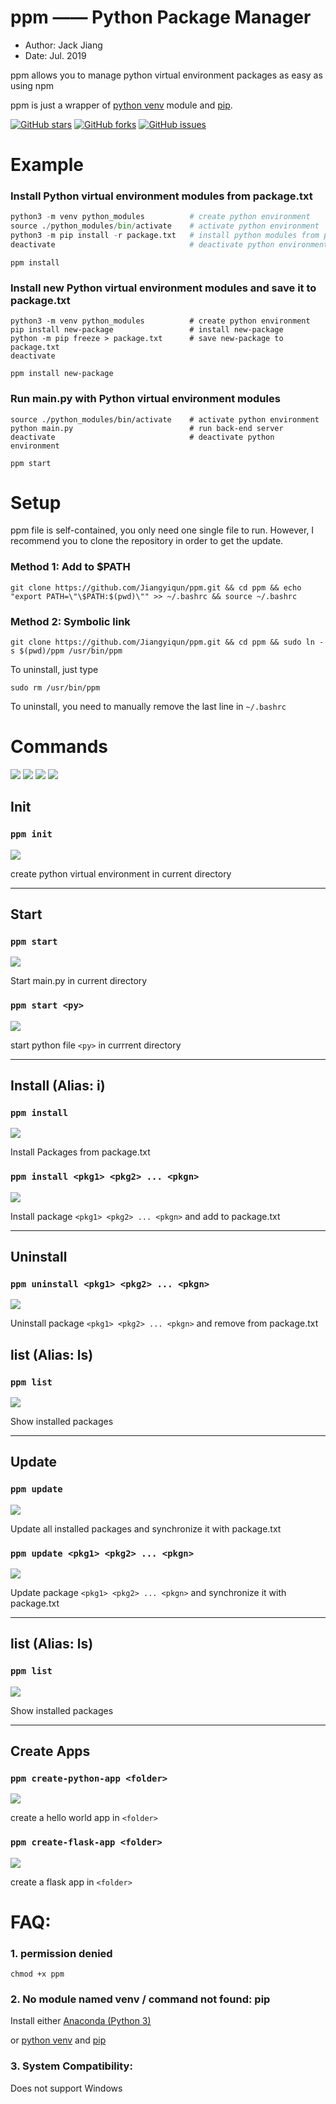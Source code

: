 # ppm —— Python Package Manager

- Author: Jack Jiang
- Date: Jul. 2019

ppm allows you to manage python virtual environment packages as easy as using npm

ppm is just a wrapper of [python venv](https://docs.python.org/3/library/venv.html) module and [pip](https://pypi.org/project/pip/).

[![GitHub stars](https://img.shields.io/github/stars/Jiangyiqun/ppm)](https://github.com/Jiangyiqun/ppm/stargazers)
[![GitHub forks](https://img.shields.io/github/forks/Jiangyiqun/ppm)](https://github.com/Jiangyiqun/ppm/network)
[![GitHub issues](https://img.shields.io/github/issues/Jiangyiqun/ppm)](https://github.com/Jiangyiqun/ppm/issues)

# Example

### Install Python virtual environment modules from package.txt

```python
python3 -m venv python_modules          # create python environment
source ./python_modules/bin/activate    # activate python environment
python3 -m pip install -r package.txt   # install python modules from package.txt
deactivate                              # deactivate python environment
```

```shell
ppm install
```

### Install new Python virtual environment modules and save it to package.txt

```shell
python3 -m venv python_modules          # create python environment
pip install new-package					# install new-package
python -m pip freeze > package.txt		# save new-package to package.txt
deactivate      
```

```
ppm install new-package
```

### Run main.py with Python virtual environment modules

```shell
source ./python_modules/bin/activate    # activate python environment
python main.py                          # run back-end server
deactivate                              # deactivate python environment
```

```
ppm start
```

# Setup

ppm file is self-contained, you only need one single file to run. However, I recommend you to clone the repository in order to get the update.

### Method 1: Add to $PATH

```shell
git clone https://github.com/Jiangyiqun/ppm.git && cd ppm && echo "export PATH=\"\$PATH:$(pwd)\"" >> ~/.bashrc && source ~/.bashrc
```

### Method 2: Symbolic link

```shell
git clone https://github.com/Jiangyiqun/ppm.git && cd ppm && sudo ln -s $(pwd)/ppm /usr/bin/ppm
```

To uninstall, just type

```shell
sudo rm /usr/bin/ppm
```

To uninstall, you need to manually remove the last line in `~/.bashrc`

# Commands

![](./badges/-planned-yellow.svg)
![](./badges/-implemented-blue.svg)
![](./badges/-tested-green.svg)
![](./badges/-deprecated-red.svg)

## Init

### `ppm init`

![](./badges/-planned-yellow.svg)

create python virtual environment in current directory

___

## Start

### `ppm start`

![](./badges/-implemented-blue.svg)

Start main.py in current directory

### `ppm start <py>`

![](./badges/-implemented-blue.svg)

start python file `<py>` in currrent directory

___

## Install (Alias: i)

### `ppm install`

![](./badges/-implemented-blue.svg)

Install Packages from package.txt

### `ppm install <pkg1> <pkg2> ... <pkgn>`

![](./badges/-implemented-blue.svg)

Install package `<pkg1> <pkg2> ... <pkgn>` and add to package.txt

___

## Uninstall

### `ppm uninstall <pkg1> <pkg2> ... <pkgn>`

![](./badges/-implemented-blue.svg)

Uninstall package `<pkg1> <pkg2> ... <pkgn>` and remove from package.txt

## list (Alias: ls)

### `ppm list`

![](./badges/-implemented-blue.svg)

Show installed packages

___

## Update

### `ppm update`

![](./badges/-planned-yellow.svg)

Update all installed packages and synchronize it with package.txt

### `ppm update <pkg1> <pkg2> ... <pkgn>`

![](./badges/-planned-yellow.svg)

Update package `<pkg1> <pkg2> ... <pkgn>` and synchronize it with package.txt

___

## list (Alias: ls)

### `ppm list`

![](./badges/-planned-yellow.svg)

Show installed packages

___

## Create Apps

### `ppm create-python-app <folder>`

![](./badges/-deprecated-red.svg)

create a hello world app in `<folder>`

### `ppm create-flask-app <folder>`

![](./badges/-implemented-blue.svg)

create a flask app in `<folder>`

# FAQ:

### 1. permission denied

```shell
chmod +x ppm
```

### 2. No module named venv / command not found: pip

Install either [Anaconda (Python 3)](https://www.anaconda.com/distribution/#download-section)

or [python venv](https://docs.python.org/3/library/venv.html) and [pip](https://pypi.org/project/pip/)

### 3. System Compatibility:

Does not support Windows